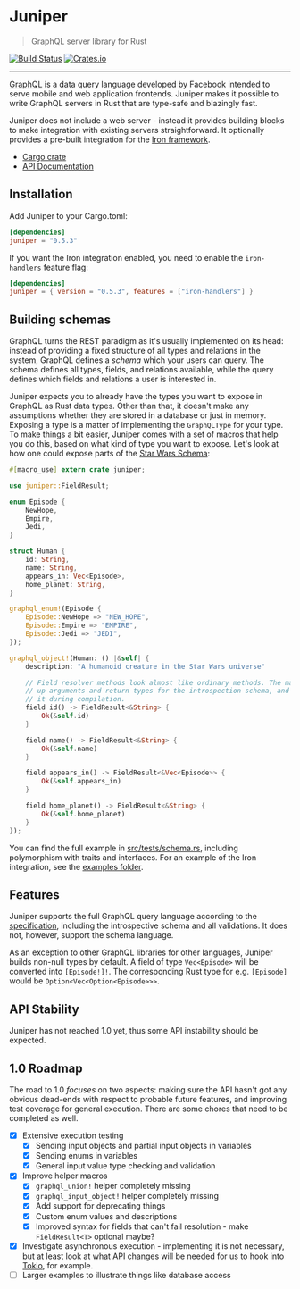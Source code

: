 # Juniper

> GraphQL server library for Rust

[![Build Status](https://travis-ci.org/mhallin/juniper.svg?branch=master)](https://travis-ci.org/mhallin/juniper)
[![Crates.io](https://img.shields.io/crates/v/juniper.svg?maxAge=2592000)](https://crates.io/crates/juniper)

---

[GraphQL][graphql] is a data query language developed by Facebook intended to
serve mobile and web application frontends. Juniper makes it possible to write
GraphQL servers in Rust that are type-safe and blazingly fast.

Juniper does not include a web server - instead it provides building blocks to
make integration with existing servers straightforward. It optionally provides a
pre-built integration for the [Iron framework][iron].

* [Cargo crate](https://crates.io/crates/juniper)
* [API Documentation](https://docs.rs/juniper/0.5.3/juniper/)

## Installation

Add Juniper to your Cargo.toml:

```toml
[dependencies]
juniper = "0.5.3"
```

If you want the Iron integration enabled, you need to enable the `iron-handlers`
feature flag:

```toml
[dependencies]
juniper = { version = "0.5.3", features = ["iron-handlers"] }
```

## Building schemas

GraphQL turns the REST paradigm as it's usually implemented on its head: instead
of providing a fixed structure of all types and relations in the system, GraphQL
defines a _schema_ which your users can query. The schema defines all types,
fields, and relations available, while the query defines which fields and
relations a user is interested in.

Juniper expects you to already have the types you want to expose in GraphQL as
Rust data types. Other than that, it doesn't make any assumptions whether they
are stored in a database or just in memory. Exposing a type is a matter of
implementing the `GraphQLType` for your type. To make things a bit easier,
Juniper comes with a set of macros that help you do this, based on what kind of
type you want to expose. Let's look at how one could expose parts of the [Star
Wars Schema][swschema]:

```rust
#[macro_use] extern crate juniper;

use juniper::FieldResult;

enum Episode {
    NewHope,
    Empire,
    Jedi,
}

struct Human {
    id: String,
    name: String,
    appears_in: Vec<Episode>,
    home_planet: String,
}

graphql_enum!(Episode {
    Episode::NewHope => "NEW_HOPE",
    Episode::Empire => "EMPIRE",
    Episode::Jedi => "JEDI",
});

graphql_object!(Human: () |&self| {
    description: "A humanoid creature in the Star Wars universe"

    // Field resolver methods look almost like ordinary methods. The macro picks
    // up arguments and return types for the introspection schema, and verifies
    // it during compilation.
    field id() -> FieldResult<&String> {
        Ok(&self.id)
    }

    field name() -> FieldResult<&String> {
        Ok(&self.name)
    }

    field appears_in() -> FieldResult<&Vec<Episode>> {
        Ok(&self.appears_in)
    }

    field home_planet() -> FieldResult<&String> {
        Ok(&self.home_planet)
    }
});
```

You can find the full example in [src/tests/schema.rs][test_schema_rs],
including polymorphism with traits and interfaces. For an example of the Iron
integration, see the [examples folder][examples].

## Features

Juniper supports the full GraphQL query language according to the
[specification][graphql_spec], including the introspective schema and all
validations. It does not, however, support the schema language.

As an exception to other GraphQL libraries for other languages, Juniper builds
non-null types by default. A field of type `Vec<Episode>` will be converted into
`[Episode!]!`. The corresponding Rust type for e.g. `[Episode]` would be
`Option<Vec<Option<Episode>>>`.

## API Stability

Juniper has not reached 1.0 yet, thus some API instability should be expected.

## 1.0 Roadmap

The road to 1.0 _focuses_ on two aspects: making sure the API hasn't got any
obvious dead-ends with respect to probable future features, and improving test
coverage for general execution. There are some chores that need to be completed
as well.

* [X] Extensive execution testing
    * [X] Sending input objects and partial input objects in variables
    * [X] Sending enums in variables
    * [X] General input value type checking and validation
* [X] Improve helper macros
    * [X] `graphql_union!` helper completely missing
    * [X] `graphql_input_object!` helper completely missing
    * [X] Add support for deprecating things
    * [X] Custom enum values and descriptions
    * [X] Improved syntax for fields that can't fail resolution - make
      `FieldResult<T>` optional maybe?
* [X] Investigate asynchronous execution - implementing it is not necessary, but
  at least look at what API changes will be needed for us to hook into
  [Tokio][tokio], for example.
* [ ] Larger examples to illustrate things like database access

[graphql]: http://graphql.org
[iron]: http://ironframework.io
[swschema]: http://graphql.org/docs/typesystem/
[graphql_spec]: http://facebook.github.io/graphql
[test_schema_rs]: src/tests/schema.rs
[tokio]: https://github.com/tokio-rs/tokio
[examples]: examples/
